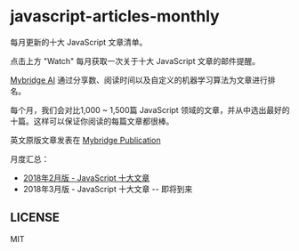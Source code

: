 # javascript-articles-monthly

每月更新的十大 JavaScript 文章清单。

点击上方 "Watch" 每月获取一次关于十大 JavaScript 文章的邮件提醒。

[Mybridge AI](https://www.mybridge.co) 通过分享数、阅读时间以及自定义的机器学习算法为文章进行排名。

每个月，我们会对比1,000 ~ 1,500篇 JavaScript 领域的文章，并从中选出最好的十篇。这样可以保证你阅读的每篇文章都很棒。

英文原版文章发表在 [Mybridge Publication](https://medium.mybridge.co)


月度汇总：

* [2018年2月版 - JavaScript 十大文章](./v.Feb-2018/README.md)
* 2018年3月版 - JavaScript 十大文章 -- 即将到来


## LICENSE

MIT